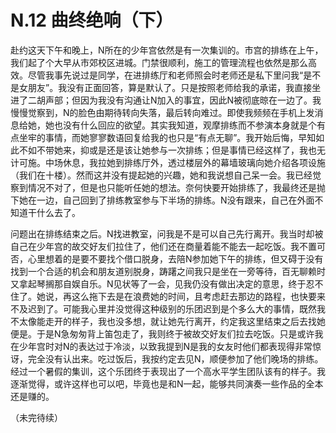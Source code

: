 # N.12 曲终绝响（下）

赴约这天下午和晚上，N所在的少年宫依然是有一次集训的。市宫的排练在上午，我们起了个大早从市郊校区进城。门禁很顺利，施工的管理流程也依然是那么高效。尽管我事先说过是同学，在进排练厅和老师照会时老师还是私下里问我“是不是女朋友”。我没有正面回答，算是默认了。只是按照老师给我的承诺，我直接坐进了二胡声部；但因为我没有沟通让N加入的事宜，因此N被彻底晾在一边了。我慢慢觉察到，N的脸色由期待转向失落，最后转向难过。即使我频频在手机上发消息给她，她也没有什么回应的欲望。其实我知道，观摩排练而不参演本身就是个有点坐牢的事情，而她寥寥数语回复给我的也只是“有点无聊”。我开始后悔，早知如此不如不带她来，抑或是还是该让她参与一次排练；但是事情已经这样了，我也无计可施。中场休息，我拉她到排练厅外，透过楼层外的幕墙玻璃向她介绍各项设施（我们在十楼）。然而这并没有提起她的兴趣，她和我说想自己呆一会。我已经觉察到情况不对了，但是也只能听任她的想法。奈何快要开始排练了，我最终还是抛下她在一边，自己回到了排练教室参与下半场的排练。N没有跟来，自己在外面不知道干什么去了。

问题出在排练结束之后。N找进教室，问我是不是可以自己先行离开。我当时却被自己在少年宫的故交好友们拉住了，他们还在商量着能不能去一起吃饭。我不置可否，心里想着的是要不要找个借口脱身，去陪N参加她下午的排练，但又碍于没有找到一个合适的机会和朋友道别脱身，踌躇之间我只是坐在一旁等待，百无聊赖时又拿起琴搁那自娱自乐。N见状等了一会，见我仍没有做出决定的意思，终于忍不住了。她说，再这么拖下去是在浪费她的时间，且考虑赶去那边的路程，也快要来不及迟到了。可能我心里并没觉得这种级别的乐团迟到是个多么大的事情，既然我不太像能走开的样子，我也没多想，就让她先行离开，约定我这里结束之后去找她便是。于是N急匆匆背上笛包走了，我则终于被故交好友们拉去吃饭。只是或许我在少年宫时对N的表达过于冷淡，以致我提到N是我的女友时他们都表现得非常惊讶，完全没有认出来。吃过饭后，我按约定去见N，顺便参加了他们晚场的排练。经过一个暑假的集训，这个乐团终于表现出了一个高水平学生团队该有的样子。我逐渐觉得，或许这样也可以吧，毕竟也是和N一起，能够共同演奏一些作品的全本还是赚的。

（未完待续）